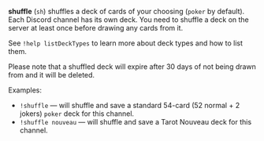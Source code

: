 **shuffle** (`sh`) shuffles a deck of cards of your choosing (`poker` by default). Each Discord channel has its own deck.
You need to shuffle a deck on the server at least once before drawing any cards from it.

See `!help listDeckTypes` to learn more about deck types and how to list them.

Please note that a shuffled deck will expire after 30 days of not being drawn from and it will be
deleted.

Examples:
* `!shuffle` — will shuffle and save a standard 54-card (52 normal + 2 jokers) `poker` deck for this channel.
* `!shuffle nouveau` — will shuffle and save a Tarot Nouveau deck for this channel.
